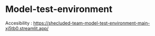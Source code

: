 # Model-test-environment

Accesibility : https://shecluded-team-model-test-environment-main-xj5tb0.streamlit.app/
